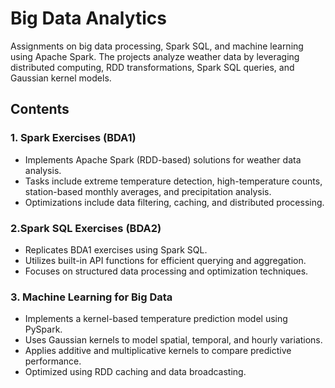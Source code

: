 # Big Data Analytics
Assignments on big data processing, Spark SQL, and machine learning using Apache Spark. The projects analyze weather data by leveraging distributed computing, RDD transformations, Spark SQL queries, and Gaussian kernel models.

## Contents

### 1. Spark Exercises (BDA1)
- Implements Apache Spark (RDD-based) solutions for weather data analysis.
- Tasks include extreme temperature detection, high-temperature counts, station-based monthly averages, and precipitation analysis.
- Optimizations include data filtering, caching, and distributed processing.
### 2.Spark SQL Exercises (BDA2)
- Replicates BDA1 exercises using Spark SQL.
- Utilizes built-in API functions for efficient querying and aggregation.
- Focuses on structured data processing and optimization techniques.
### 3. Machine Learning for Big Data
- Implements a kernel-based temperature prediction model using PySpark.
- Uses Gaussian kernels to model spatial, temporal, and hourly variations.
- Applies additive and multiplicative kernels to compare predictive performance.
- Optimized using RDD caching and data broadcasting.
